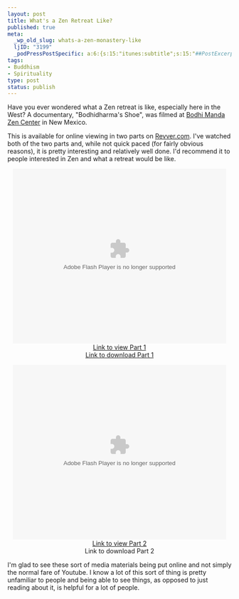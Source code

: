 ```yaml
--- 
layout: post
title: What's a Zen Retreat Like?
published: true
meta: 
  _wp_old_slug: whats-a-zen-monastery-like
  ljID: "3199"
  _podPressPostSpecific: a:6:{s:15:"itunes:subtitle";s:15:"##PostExcerpt##";s:14:"itunes:summary";s:15:"##PostExcerpt##";s:15:"itunes:keywords";s:17:"##WordPressCats##";s:13:"itunes:author";s:10:"##Global##";s:15:"itunes:explicit";s:7:"Default";s:12:"itunes:block";s:7:"Default";}
tags: 
- Buddhism
- Spirituality
type: post
status: publish
---
```

Have you ever wondered what a Zen retreat is like, especially here in the West? A documentary, "Bodhidharma's Shoe", was filmed at <a href="http://www.bmzc.org">Bodhi Manda Zen Center</a> in New Mexico.

This is available for online viewing in two parts on <a href="http://www.revver.com">Revver.com</a>. I've watched both of the two parts and, while not quick paced (for fairly obvious reasons), it is pretty interesting and relatively well done. I'd recommend it to people interested in Zen and what a retreat would be like.
<p align="center"><lj-embed><object width="480" height="392" data="http://flash.revver.com/player/1.0/player.swf?mediaId=681302" type="application/x-shockwave-flash" id="revvervideoa17743d6aebf486ece24053f35e1aa23"><param name="Movie" value="http://flash.revver.com/player/1.0/player.swf?mediaId=681302"></param><param name="FlashVars" value="allowFullScreen=true"></param><param name="AllowFullScreen" value="true"></param><param name="AllowScriptAccess" value="always"></param><embed type="application/x-shockwave-flash" src="http://flash.revver.com/player/1.0/player.swf?mediaId=681302" pluginspage="http://www.macromedia.com/go/getflashplayer" allowScriptAccess="always" flashvars="allowFullScreen=true" allowfullscreen="true" height="392" width="480"></embed></object></lj-embed><br><a href="http://revver.com/video/681302/bodhidharmas-shoe-zen-sesshin-at-bodhi-mandala-monastery-part-one/">Link to view Part 1</a><br><a href="http://media.revver.com/qt;download/681302.mov">Link to download Part 1</a></p>
<p align="center"><lj-embed><object width="480" height="392" data="http://flash.revver.com/player/1.0/player.swf?mediaId=681419" type="application/x-shockwave-flash" id="revvervideoa17743d6aebf486ece24053f35e1aa23"><param name="Movie" value="http://flash.revver.com/player/1.0/player.swf?mediaId=681419"></param><param name="FlashVars" value="allowFullScreen=true"></param><param name="AllowFullScreen" value="true"></param><param name="AllowScriptAccess" value="always"></param><embed type="application/x-shockwave-flash" src="http://flash.revver.com/player/1.0/player.swf?mediaId=681419" pluginspage="http://www.macromedia.com/go/getflashplayer" allowScriptAccess="always" flashvars="allowFullScreen=true" allowfullscreen="true" height="392" width="480"></embed></object></lj-embed><br><a href="http://revver.com/video/681419/bodhidharmas-shoe-zen-sesshin-at-bodhi-mandala-monastery-part-two/">Link to view Part 2</a><br><a hre="http://media.revver.com/qt;download/681419.mov">Link to download Part 2</a></p>
I'm glad to see these sort of media materials being put online and not simply the normal fare of Youtube. I know a lot of this sort of thing is pretty unfamiliar to people and being able to see things, as opposed to just reading about it, is helpful for a lot of people.
